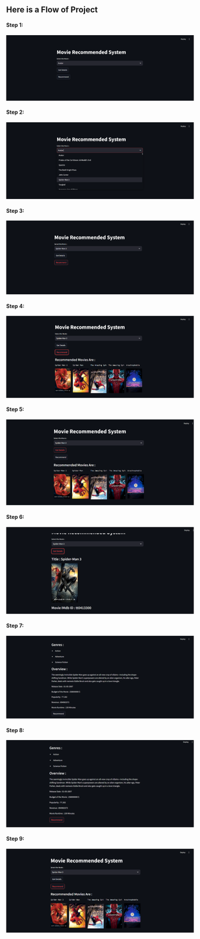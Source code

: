 <h2>Here is a Flow of Project</h2>

<h4>Step 1:</h4>
<img src = "https://github.com/Tanay7227/Movie_Recommendation_System./blob/main/Movie%20Recommendation%20System/Images/1.png">
<h4>Step 2:</h4>
<img src = "https://github.com/Tanay7227/Movie_Recommendation_System./blob/main/Movie%20Recommendation%20System/Images/2.png">
<h4>Step 3:</h4>
<img src = "https://github.com/Tanay7227/Movie_Recommendation_System./blob/main/Movie%20Recommendation%20System/Images/3.png">
<h4>Step 4:</h4>
<img src = "https://github.com/Tanay7227/Movie_Recommendation_System./blob/main/Movie%20Recommendation%20System/Images/4.png">
<h4>Step 5:</h4>
<img src = "https://github.com/Tanay7227/Movie_Recommendation_System./blob/main/Movie%20Recommendation%20System/Images/5.png">
<h4>Step 6:</h4>
<img src = "https://github.com/Tanay7227/Movie_Recommendation_System./blob/main/Movie%20Recommendation%20System/Images/6.png">
<h4>Step 7:</h4>
<img src = "https://github.com/Tanay7227/Movie_Recommendation_System./blob/main/Movie%20Recommendation%20System/Images/7.png">
<h4>Step 8:</h4>
<img src = "https://github.com/Tanay7227/Movie_Recommendation_System./blob/main/Movie%20Recommendation%20System/Images/8.png">
<h4>Step 9:</h4>
<img src = "https://github.com/Tanay7227/Movie_Recommendation_System./blob/main/Movie%20Recommendation%20System/Images/9.png">
